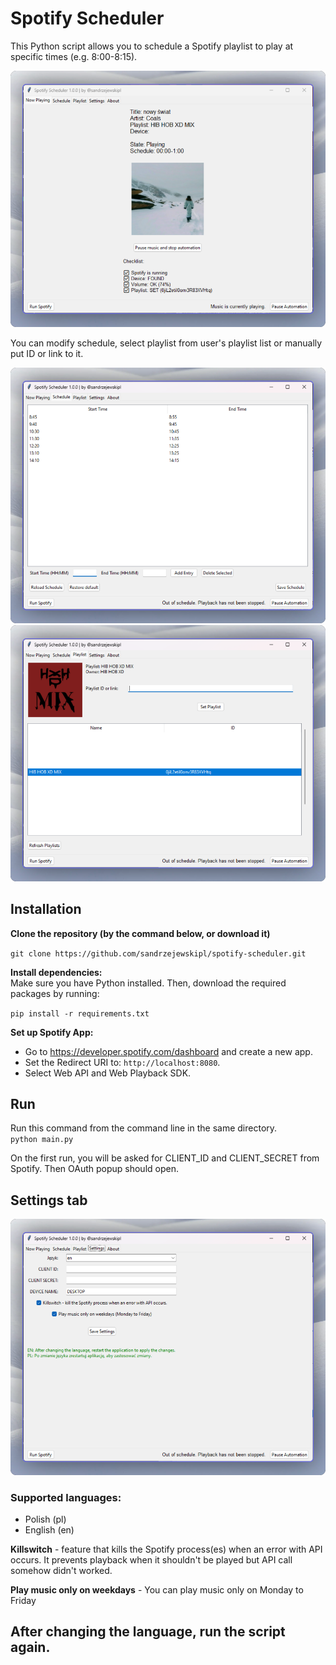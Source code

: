 # Spotify Scheduler
This Python script allows you to schedule a Spotify playlist to play at specific times (e.g. 8:00-8:15).

![Now playing tab](img/now_playing.png)

You can modify schedule, select playlist from user's playlist list or manually put ID or link to it.

![Schedule](img/schedule.png)
![Playlist](img/playlist.png)


## Installation
<b>Clone the repository (by the command below, or download it)</b>

`git clone https://github.com/sandrzejewskipl/spotify-scheduler.git`<br>

<b>Install dependencies:</b><br>
Make sure you have Python installed. Then, download the required packages by running:

`pip install -r requirements.txt`<br>

<b>Set up Spotify App:</b>

- Go to https://developer.spotify.com/dashboard and create a new app.<br>
- Set the Redirect URI to: `http://localhost:8080`.<br>
- Select Web API and Web Playback SDK.<br>


## Run
Run this command from the command line in the same directory.<br>
`python main.py`

On the first run, you will be asked for CLIENT_ID and CLIENT_SECRET from Spotify. Then OAuth popup should open.

## Settings tab
![Settings](img/settings.png)

### Supported languages:
- Polish (pl)
- English (en)

<b>Killswitch</b> - feature that kills the Spotify process(es) when an error with API occurs. It prevents playback when it shouldn't be played but API call somehow didn't worked.

<b>Play music only on weekdays</b> - You can play music only on Monday to Friday

## After changing the language, run the script again.